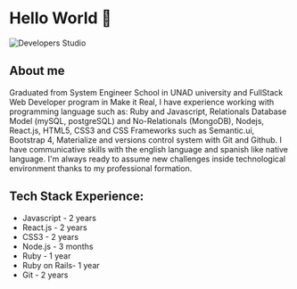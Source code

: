 # Hello World 👋

![Developers Studio](https://unsplash.com/photos/m_HRfLhgABo?utm_source=unsplash&utm_medium=referral&utm_content=creditShareLink "Developers image")
    
## About me

Graduated from System Engineer School in UNAD university and FullStack Web Developer program in Make it Real, I have experience working with programming language such as: Ruby and Javascript, Relationals Database Model (mySQL, postgreSQL) and No-Relationals (MongoDB), Nodejs, React.js, HTML5, CSS3 and CSS Frameworks such as Semantic.ui, Bootstrap 4, Materialize and versions control system with Git and Github. I have communicative skills with the english language and spanish like native language. I'm always ready to assume new challenges inside technological environment thanks to my professional formation.

## Tech Stack Experience:

- Javascript - 2 years
- React.js - 2 years
- CSS3 - 2 years
- Node.js - 3 months
- Ruby - 1 year
- Ruby on Rails- 1 year
- Git - 2 years

<!--
**dacardenasa/dacardenasa** is a ✨ _special_ ✨ repository because its `README.md` (this file) appears on your GitHub profile.

Here are some ideas to get you started:

- 🔭 I’m currently working on ...
- 🌱 I’m currently learning ...
- 👯 I’m looking to collaborate on ...
- 🤔 I’m looking for help with ...
- 💬 Ask me about ...
- 📫 How to reach me: ...
- 😄 Pronouns: ...
- ⚡ Fun fact: ...
-->
